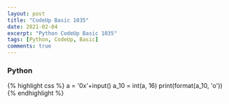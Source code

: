 ```yaml
---
layout: post
title: "CodeUp Basic 1035"
date: 2021-02-04
excerpt: "Python CodeUp Basic 1035"
tags: [Python, CodeUp, Basic]
comments: true
---
```


### Python
{% highlight css %}
a = '0x'+input()
a_10 = int(a, 16)
print(format(a_10, 'o'))
{% endhighlight %}
